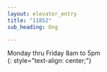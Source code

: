 ```yaml
---
layout: elevator_entry
title: "11852"
sub_heading: Ong

---
```

Monday thru Friday 8am to 5pm  
{: style="text-align: center;"}